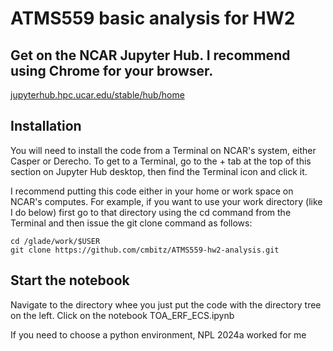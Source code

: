 # ATMS559 basic analysis for HW2

## Get on the NCAR Jupyter Hub. I recommend using Chrome for your browser.

[jupyterhub.hpc.ucar.edu/stable/hub/home](https://jupyterhub.hpc.ucar.edu/stable/hub/home) 

## Installation

You will need to install the code from a Terminal on NCAR's system,
either Casper or Derecho. To get to a Terminal, go to the + tab at the
top of this section on Jupyter Hub desktop, then find the Terminal
icon and click it.

I recommend putting this code either in your home or work space on
NCAR's computes. For example, if you want to use your work directory
(like I do below) first go to that directory using the cd command from
the Terminal and then issue the git clone command as follows:

```
cd /glade/work/$USER
git clone https://github.com/cmbitz/ATMS559-hw2-analysis.git
```

## Start the notebook
Navigate to the directory whee you just put the code with the directory tree on the left.
Click on the notebook TOA_ERF_ECS.ipynb

If you need to choose a python environment, NPL 2024a worked for me


